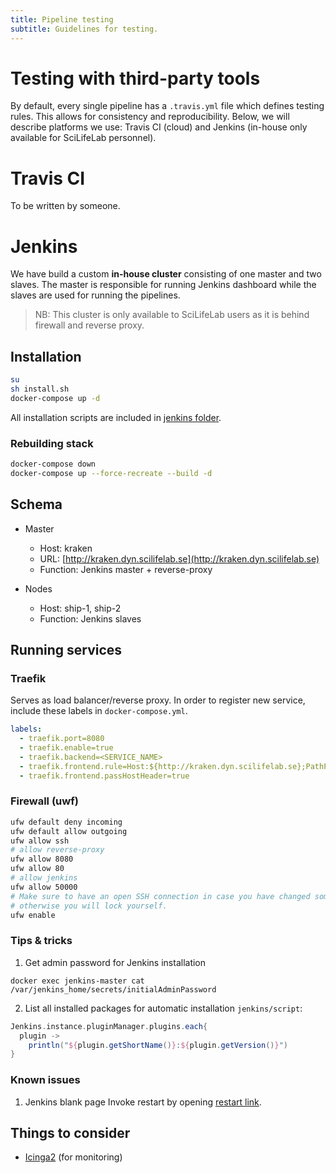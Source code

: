 ```yaml
---
title: Pipeline testing
subtitle: Guidelines for testing.
---
```


# Testing with third-party tools

By default, every single pipeline has a `.travis.yml` file which defines testing
rules. This allows for consistency and reproducibility. Below, we will describe
platforms we use: Travis CI (cloud) and Jenkins (in-house only available for
SciLifeLab personnel).

# Travis CI

To be written by someone.

# Jenkins

We have build a custom **in-house cluster** consisting of one master and two
slaves. The master is responsible for running Jenkins dashboard while the slaves
are used for running the pipelines.

> NB: This cluster is only available to SciLifeLab users as it is behind
> firewall and reverse proxy.

## Installation

```bash
su
sh install.sh
docker-compose up -d
```

All installation scripts are included in [jenkins folder].

### Rebuilding stack

```bash
docker-compose down
docker-compose up --force-recreate --build -d
```

## Schema

- Master
  - Host: kraken
  - URL: [http://kraken.dyn.scilifelab.se](http://kraken.dyn.scilifelab.se)
  - Function: Jenkins master + reverse-proxy

- Nodes
  - Host: ship-1, ship-2
  - Function: Jenkins slaves

## Running services

### Traefik

Serves as load balancer/reverse proxy. In order to register new service, include
these labels in `docker-compose.yml`.

```yaml
labels:
  - traefik.port=8080
  - traefik.enable=true
  - traefik.backend=<SERVICE_NAME>
  - traefik.frontend.rule=Host:${http://kraken.dyn.scilifelab.se};PathPrefix:/<PREFIX>
  - traefik.frontend.passHostHeader=true
```

### Firewall (uwf)

```bash
ufw default deny incoming
ufw default allow outgoing
ufw allow ssh
# allow reverse-proxy
ufw allow 8080
ufw allow 80
# allow jenkins
ufw allow 50000
# Make sure to have an open SSH connection in case you have changed some rules
# otherwise you will lock yourself.
ufw enable
```

### Tips & tricks

1. Get admin password for Jenkins installation

`docker exec jenkins-master cat /var/jenkins_home/secrets/initialAdminPassword`

2. List all installed packages for automatic installation `jenkins/script`:

```groovy
Jenkins.instance.pluginManager.plugins.each{
  plugin ->
    println("${plugin.getShortName()}:${plugin.getVersion()}")
}
```

### Known issues

1. Jenkins blank page
Invoke restart by opening [restart link].

## Things to consider

- [Icinga2](https://icinga.com/docs/icinga2/latest/) (for monitoring)

[jenkins folder]: https://github.com/nf-core/nf-co.re/tree/master/includes/jenkins
[restart link]: http://kraken.dyn.scilifelab.se/jenkins/restart

